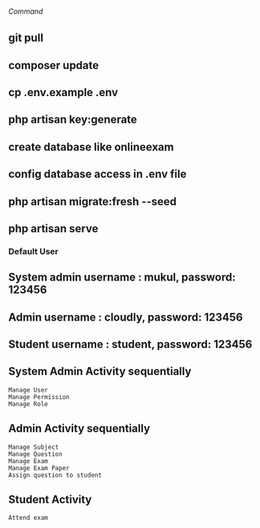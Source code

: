 
###### Command
##  git pull
## composer update
## cp .env.example .env
## php artisan key:generate
## create database like onlineexam
## config database access in .env file
## php artisan migrate:fresh --seed
## php artisan serve

### Default User
## System admin username : mukul, password: 123456
## Admin username : cloudly, password: 123456
## Student username : student, password: 123456

## System Admin Activity sequentially 
    Manage User
    Manage Permission
    Manage Role

## Admin Activity sequentially 
    Manage Subject
    Manage Question
    Manage Exam
    Manage Exam Paper
    Assign question to student
   
 ## Student Activity
    Attend exam

    







